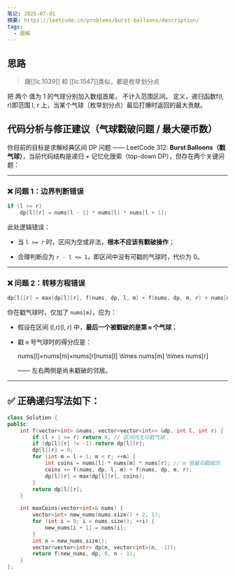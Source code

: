 ```yaml
---
笔记: 2025-07-01
摘要: https://leetcode.cn/problems/burst-balloons/description/
tags:
  - 题解
---
```

## 思路
> 跟[[lc.1039]] 和 [[lc.1547]]类似，都是枚举划分点

把 两个 值为 1 的气球分别加入数组首尾， 不计入范围区间。
定义，递归函数f(l, r)即范围 l, r 上，当某个气球（枚举划分点）最后打爆时返回的最大贡献。

## 代码分析与修正建议（气球戳破问题 / 最大硬币数）

你目前的目标是求解经典区间 DP 问题 —— LeetCode 312: **Burst Balloons（戳气球）**，当前代码结构是递归 + 记忆化搜索（top-down DP），但存在两个关键问题：

---

### ❌ 问题 1：边界判断错误

```cpp
if (l >= r)
    dp[l][r] = nums[l - 1] * nums[l] * nums[l + 1];
```

此处逻辑错误：

- 当 `l >= r` 时，区间为空或非法，**根本不应该有戳破操作**；
    
- 合理判断应为 `r - l <= 1`，即区间中没有可戳的气球时，代价为 0。
    

---

### ❌ 问题 2：转移方程错误

```cpp
dp[l][r] = max(dp[l][r], f(nums, dp, l, m) + f(nums, dp, m, r) + nums[m]);
```

你在戳气球时，仅加了 `nums[m]`，应为：

- 假设在区间 (l,r)(l, r) 中，**最后一个被戳破的是第 `m` 个气球**；
    
- 戳 `m` 号气球时的得分应是：
    
    nums[l]×nums[m]×nums[r]nums[l] \times nums[m] \times nums[r]
    
    —— 左右两侧是尚未戳破的邻居。
    

---

## ✅ 正确递归写法如下：

```cpp
class Solution {
public:
    int f(vector<int> &nums, vector<vector<int>> &dp, int l, int r) {
        if (l + 1 >= r) return 0; // 区间内无可戳气球
        if (dp[l][r] != -1) return dp[l][r];
        dp[l][r] = 0;
        for (int m = l + 1; m < r; ++m) {
            int coins = nums[l] * nums[m] * nums[r]; // m 是最后戳破的
            coins += f(nums, dp, l, m) + f(nums, dp, m, r);
            dp[l][r] = max(dp[l][r], coins);
        }
        return dp[l][r];
    }

    int maxCoins(vector<int>& nums) {
        vector<int> new_nums(nums.size() + 2, 1);
        for (int i = 0; i < nums.size(); ++i) {
            new_nums[i + 1] = nums[i];
        }
        int n = new_nums.size();
        vector<vector<int>> dp(n, vector<int>(n, -1));
        return f(new_nums, dp, 0, n - 1);
    }
};
```
